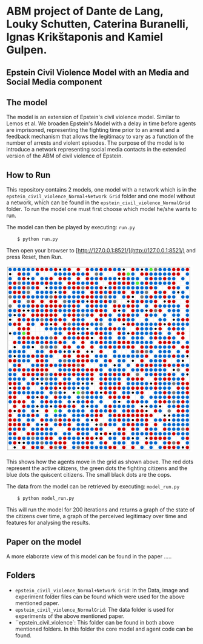 # ABM project of Dante de Lang, Louky Schutten, Caterina Buranelli, Ignas Krikštaponis and Kamiel Gulpen. 

## Epstein Civil Violence Model with an Media and Social Media component

## The model

The model is an extension of Epstein's civil violence model. Similar to Lemos et al. We broaden Epstein's Model with a delay in time before agents are imprisoned, representing the fighting time prior to an arrest and a feedback mechanism that allows the legitimacy to vary as a function of the number of arrests and violent episodes.
The purpose of the model is to introduce a network representing social media contacts in the extended version of the ABM of civil violence of Epstein. 

## How to Run

This repository contains 2 models, one model with a network which is in the ``epstein_civil_violence_Normal+Network Grid`` folder and one model without a network, which can be found in the ``epstein_civil_violence_NormalGrid`` folder. To run the model one must first choose which model he/she wants to run. 

The model can then be played by executing: ``run.py``

```
    $ python run.py
``` 

Then open your browser to [http://127.0.0.1:8521/](http://127.0.0.1:8521/) and press Reset, then Run. 


![Model](Model.png)

This shows how the agents move in the grid as shown above. The red dots represent the active citizens, the green dots the fighting citizens and the blue dots the quiscent citizens. The small black dots are the cops.

The data from the model can be retrieved by executing: ``model_run.py`` 

```
    $ python model_run.py
``` 
This will run the model for 200 iterations and returns a graph of the state of the citizens over time, a graph of the perceived legitimacy over time and features for analysing the results.

## Paper on the model
A more elaborate view of this model can be found in the paper .....

## Folders
* ``epstein_civil_violence_Normal+Network Grid``: In the Data, image and experiment folder files can be found which were used for the above mentioned paper.
* ``epstein_civil_violence_NormalGrid``: The data folder is used for experiments of the above mentioned paper.
* ``epstein_civil_violence`: This folder can be found in both above mentioned folders. In this folder the core model and agent code can be found.